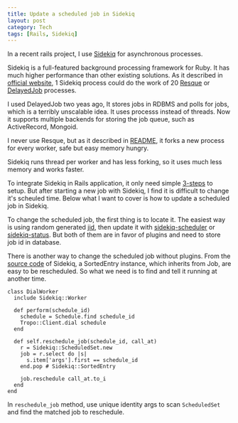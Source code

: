 ```yaml
---
title: Update a scheduled job in Sidekiq
layout: post
category: Tech
tags: [Rails, Sidekiq]
---
```


In a recent rails project, I use [Sidekiq](http://sidekiq.org/) for asynchronous processes.

Sidekiq is a full-featured background processing framework for Ruby. It has much higher performance than other existing solutions.
As it described in [official website](http://sidekiq.org/), 1 Sidekiq process could do the work of 20 [Resque](https://github.com/resque/resque)  or [DelayedJob](https://github.com/collectiveidea/delayed_job) processes. 

I used DelayedJob two yeas ago, It stores jobs in RDBMS and polls for jobs, which is a terribly unscalable idea. It uses processs instead of threads. Now it supports multiple backends for storing the job queue, such as ActiveRecord, Mongoid.

I never use Resque, but as it described in [README](https://github.com/resque/resque#workers), it forks a new process for every worker, safe but easy memory hungry.

Sidekiq runs thread per worker and has less forking, so it uses much less memory and works faster.

To integrate Sidekiq in Rails application, it only need simple [3-steps](http://sidekiq.org/) to setup. But after starting a new job with Sidekiq, I find it is difficult to change it's scheuled time. Below what I want to cover is how to update a scheduled job in Sidekiq.

To change the scheduled job, the first thing is to locate it. The easiest way is using random generated [jid](https://github.com/mperham/sidekiq/blob/master/lib/sidekiq/client.rb#L135), then update it with [sidekiq-scheduler](https://github.com/Moove-it/sidekiq-scheduler/blob/develop/lib/sidekiq/scheduler.rb#L145) or [sidekiq-status](https://github.com/utgarda/sidekiq-status#unscheduling). But both of them are in favor of plugins and need to store job id in database. 

There is another way to change the scheduled job without plugins. From the [source code](https://github.com/mperham/sidekiq/blob/master/lib/sidekiq/api.rb#L220) of Sidekiq, a SortedEntry instance, which inherits from Job, are easy to be rescheduled. So what we need is to find and tell it running at another time.

    class DialWorker
      include Sidekiq::Worker

      def perform(schedule_id)
        schedule = Schedule.find schedule_id
        Tropo::Client.dial schedule
      end

      def self.reschedule_job(schedule_id, call_at)
        r = Sidekiq::ScheduledSet.new
        job = r.select do |s|
          s.item['args'].first == schedule_id
        end.pop # Sidekiq::SortedEntry

        job.reschedule call_at.to_i
      end
    end

In `reschedule_job` method, use unique identity args to scan `ScheduledSet` and find the matched job to reschedule.



